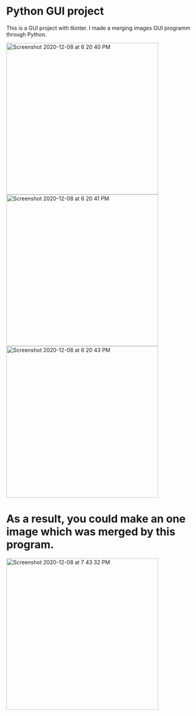 # Python GUI project

This is a GUI project with tkinter.
I made a merging images GUI programm through Python.


<img width="400" alt="Screenshot 2020-12-08 at 6 20 40 PM" src="https://user-images.githubusercontent.com/66229916/101472683-3e65dd80-398c-11eb-9478-9ce11075f284.png">


<img width="400" alt="Screenshot 2020-12-08 at 6 20 41 PM" src="https://user-images.githubusercontent.com/66229916/101472692-41f96480-398c-11eb-99f5-3d9b0e9de997.png">


<img width="400" alt="Screenshot 2020-12-08 at 6 20 43 PM" src="https://user-images.githubusercontent.com/66229916/101472710-46258200-398c-11eb-8c50-cfc15fd61b9a.png">


# As a result, you could make an one image which was merged by this program.


<img width="400" alt="Screenshot 2020-12-08 at 7 43 32 PM" src="https://user-images.githubusercontent.com/66229916/101473860-b41e7900-398d-11eb-939b-a6061e4dcd1d.png">
